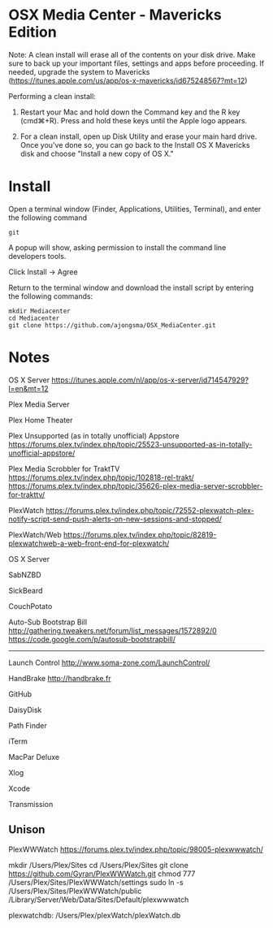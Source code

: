 OSX Media Center - Mavericks Edition
===============

Note: A clean install will erase all of the contents on your disk drive. Make sure to back up your important files, settings and apps before proceeding. If needed, upgrade the system to Mavericks (https://itunes.apple.com/us/app/os-x-mavericks/id675248567?mt=12)

Performing a clean install:

1. Restart your Mac and hold down the Command key and the R key (cmd⌘+R). Press and hold these keys until the Apple logo appears.

2. For a clean install, open up Disk Utility and erase your main hard drive. Once you've done so, you can go back to the Install OS X Mavericks disk and choose "Install a new copy of OS X."


Install
=====
Open a terminal window (Finder, Applications, Utilities, Terminal), and enter the following command
```
git
```
A popup will show, asking permission to install the command line developers tools.

Click Install -> Agree

Return to the terminal window and download the install script by entering the following commands:
```
mkdir Mediacenter
cd Mediacenter
git clone https://github.com/ajongsma/OSX_MediaCenter.git
```


Notes
===============

OS X Server 
https://itunes.apple.com/nl/app/os-x-server/id714547929?l=en&mt=12


Plex Media Server

Plex Home Theater

Plex Unsupported (as in totally unofficial) Appstore
https://forums.plex.tv/index.php/topic/25523-unsupported-as-in-totally-unofficial-appstore/


Plex Media Scrobbler for TraktTV
https://forums.plex.tv/index.php/topic/102818-rel-trakt/
https://forums.plex.tv/index.php/topic/35626-plex-media-server-scrobbler-for-trakttv/

PlexWatch
https://forums.plex.tv/index.php/topic/72552-plexwatch-plex-notify-script-send-push-alerts-on-new-sessions-and-stopped/

PlexWatch/Web
https://forums.plex.tv/index.php/topic/82819-plexwatchweb-a-web-front-end-for-plexwatch/

OS X Server

SabNZBD

SickBeard

CouchPotato

Auto-Sub Bootstrap Bill
http://gathering.tweakers.net/forum/list_messages/1572892/0
https://code.google.com/p/autosub-bootstrapbill/

----------------

Launch Control
http://www.soma-zone.com/LaunchControl/

HandBrake
http://handbrake.fr

GitHub

DaisyDisk

Path Finder

iTerm

MacPar Deluxe

Xlog

Xcode

Transmission

Unison
----------------

PlexWWWatch
https://forums.plex.tv/index.php/topic/98005-plexwwwatch/

mkdir /Users/Plex/Sites
cd /Users/Plex/Sites
git clone https://github.com/Gyran/PlexWWWatch.git
chmod 777 /Users/Plex/Sites/PlexWWWatch/settings
sudo ln -s /Users/Plex/Sites/PlexWWWatch/public /Library/Server/Web/Data/Sites/Default/plexwwwatch

plexwatchdb: /Users/Plex/plexWatch/plexWatch.db
